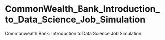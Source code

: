 # CommonWealth_Bank_Introduction_to_Data_Science_Job_Simulation
Commonwealth Bank: Introduction to Data Science Job Simulation
